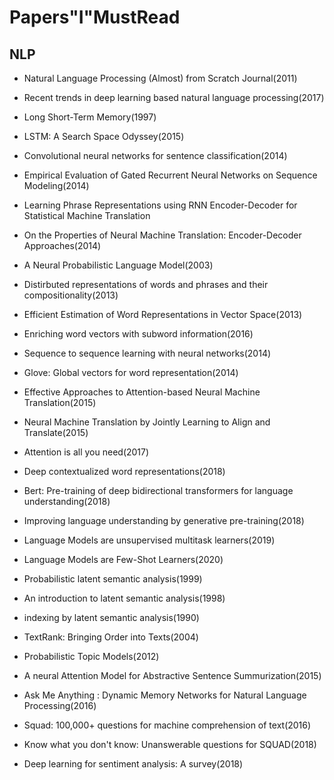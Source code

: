 # Papers"I"MustRead 

## NLP
- Natural Language Processing (Almost) from Scratch Journal(2011)     
- Recent trends in deep learning based natural language processing(2017) 

- Long Short-Term Memory(1997)
- LSTM: A Search Space Odyssey(2015)
- Convolutional neural networks for sentence classification(2014)
- Empirical Evaluation of Gated Recurrent Neural Networks on Sequence Modeling(2014)
- Learning Phrase Representations using RNN Encoder-Decoder for Statistical Machine Translation 
- On the Properties of Neural Machine Translation: Encoder-Decoder Approaches(2014)  
- A Neural Probabilistic Language Model(2003)
- Distirbuted representations of words and phrases and their compositionality(2013)  
- Efficient Estimation of Word Representations in Vector Space(2013) 
- Enriching word vectors with subword information(2016)     
- Sequence to sequence learning with neural networks(2014)
- Glove: Global vectors for word representation(2014)
- Effective Approaches to Attention-based Neural Machine Translation(2015)
- Neural Machine Translation by Jointly Learning to Align and Translate(2015)
- Attention is all you need(2017)
- Deep contextualized word representations(2018)
- Bert: Pre-training of deep bidirectional transformers for language understanding(2018)
- Improving language understanding by generative pre-training(2018)
- Language Models are unsupervised multitask learners(2019)
- Language Models are Few-Shot Learners(2020)

- Probabilistic latent semantic analysis(1999)
- An introduction to latent semantic analysis(1998)
- indexing by latent semantic analysis(1990)
- TextRank: Bringing Order into Texts(2004)
- Probabilistic Topic Models(2012)
- A neural Attention Model for Abstractive Sentence Summurization(2015)
- Ask Me Anything : Dynamic Memory Networks for Natural Language Processing(2016)
- Squad: 100,000+ questions for machine comprehension of text(2016)
- Know what you don't know: Unanswerable questions for SQUAD(2018)
- Deep learning for sentiment analysis: A survey(2018)
